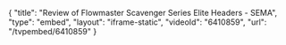 {
    "title": "Review of Flowmaster Scavenger Series Elite Headers - SEMA",
    "type": "embed",
    "layout": "iframe-static",
    "videoId": "6410859",
    "url": "\/tvpembed\/6410859"
}